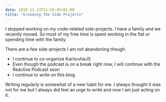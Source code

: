 ```yaml
---
date: 2018-11-13T12:55:45+01:00
title: "Grooming the Side Projects"
---
```


I stopped working on my code-related side-projects. I have a family and we recently moved. So most of my free time is spent working in the flat or spending time with the family. 

There are a few side-projects I am not abandoning though.

- I continue to co-organize KarlsruheJS
- Even though the podcast is on a break right now, I will continue with the Reactive Podcast soon
- I continue to write on this blog

Writing regularly is somewhat of a new habit for me. I always thought it was not for me but I always did feel an urge to write and now I am just acting on it. 

